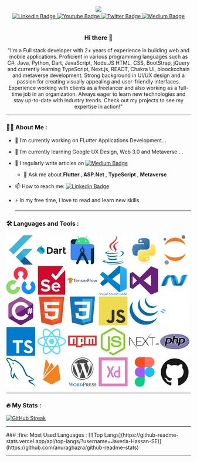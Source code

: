 <div id="header" align="center">
  <img src="https://img.freepik.com/free-vector/hand-drawn-iranian-woman-illustration_23-2149857240.jpg?w=740&t=st=1674977338~exp=1674977938~hmac=538fb1de96b61b3d444d013935bf64f388c08417d36de1ef9afca7a29c358623" width="300"/>


<div id="badges">
  <a href="https://www.linkedin.com/in/javeria-hassan/" target="_blank">
    <img src="https://img.shields.io/badge/LinkedIn-blue?style=for-the-badge&logo=linkedin&logoColor=white" alt="LinkedIn Badge"/>
  </a>
  <a href="https://www.youtube.com/@programmingwithjh" target="_blank">
    <img src="https://img.shields.io/badge/YouTube-red?style=for-the-badge&logo=youtube&logoColor=white" alt="Youtube Badge"/>
  </a>
  <a href="https://twitter.com/_JaveriaHassan" target="_blank">
    <img src="https://img.shields.io/badge/Twitter-blue?style=for-the-badge&logo=twitter&logoColor=white" alt="Twitter Badge"/>
  </a>
   <a href="https://medium.com/@javeria.hassan2601" target="_blank">
    <img src="https://img.shields.io/badge/Medium-black?style=for-the-badge&logo=medium&logoColor=white" alt="Medium Badge"/>
  </a>
</div>
<img src="https://komarev.com/ghpvc/?username=Javeria-Hassan-SE&style=flat-square&color=blue" alt=""/>
                                                                                                    
 ### Hi there 👋

"I'm a Full stack developer with 2+ years of experience in building web and mobile applications. Proficient in various programming languages such as C#, Java, Python, Dart, JavaScript, Node.JS HTML, CSS, BootStrap, jQuery and currently learning TypeScript, Next.js, REACT, Chakra UI, bloockcchain and metaverse development. Strong background in UI/UX design and a passion for creating visually appealing and user-friendly interfaces. Experience working with clients as a freelancer and also working as a full-time job in an organization. Always eager to learn new technologies and stay up-to-date with industry trends. Check out my projects to see my expertise in action!"
                                                                                                    
</div>

   <hr>

### :woman_technologist: About Me :

- 🔭 I’m currently working on FLutter Applications Development...
- 🌱 I’m currently learning Google UX Design, Web 3.0 and Metaverse ...
- :page_with_curl: I regularly write articles on [![Medium Badge](https://img.shields.io/badge/-Medium-blacke?style=flat&logo=Medium&logoColor=white)](https://medium.com/@javeria.hassan2601)
   - 💬 Ask me about <strong> Flutter </strong> ,<strong> ASP.Net </strong>, <strong> TypeScript </strong>, <strong> Metaverse </strong>
- 📫 How to reach me: [![Linkedin Badge](https://img.shields.io/badge/-LinkedIn-blue?style=flat&logo=Linkedin&logoColor=white)](https://www.linkedin.com/in/javeria-hassan/)
- ⚡ In my free time, I love to read and learn new skills.

   <hr>
   
### :hammer_and_wrench: Languages and Tools :
   <div>
   <img src="https://github.com/devicons/devicon/blob/master/icons/flutter/flutter-original.svg" alt="" width="80px" height="80px">
   <img src="https://github.com/devicons/devicon/blob/master/icons/dart/dart-original-wordmark.svg" alt="" width="80px" height="80px">
   <img src="https://github.com/devicons/devicon/blob/master/icons/androidstudio/androidstudio-original.svg" alt="" width="80px" height="80px">
   <img src="https://github.com/devicons/devicon/blob/master/icons/java/java-original.svg" alt="" width="80px" height="80px">
   <img src="https://github.com/devicons/devicon/blob/master/icons/python/python-original.svg" alt="" width="80px" height="80px">
   <img src="https://github.com/devicons/devicon/blob/master/icons/jupyter/jupyter-original.svg" alt="" width="80px" height="80px">
   <img src="https://github.com/devicons/devicon/blob/master/icons/opencv/opencv-original.svg" alt="" width="80px" height="80px">
   <img src="https://github.com/devicons/devicon/blob/master/icons/selenium/selenium-original.svg" alt="" width="80px" height="80px">
   <img src="https://github.com/devicons/devicon/blob/master/icons/tensorflow/tensorflow-original-wordmark.svg" alt="" width="80px" height="80px">
   <img src="https://github.com/devicons/devicon/blob/master/icons/vscode/vscode-original-wordmark.svg" alt="" width="80px" height="80px">
   <img src="https://github.com/devicons/devicon/blob/master/icons/visualstudio/visualstudio-plain.svg" alt="" width="80px" height="80px">
   <img src="https://github.com/devicons/devicon/blob/master/icons/dot-net/dot-net-original.svg" alt="" width="80px" height="80px">
   <img src="https://github.com/devicons/devicon/blob/master/icons/csharp/csharp-original.svg" alt="" width="80px" height="80px">
   <img src="https://github.com/devicons/devicon/blob/master/icons/html5/html5-original.svg" alt="" width="80px" height="80px">
   <img src="https://github.com/devicons/devicon/blob/master/icons/css3/css3-original.svg" alt="" width="80px" height="80px">
   <img src="https://github.com/devicons/devicon/blob/master/icons/javascript/javascript-original.svg" alt="" width="80px" height="80px">
   <img src="https://github.com/devicons/devicon/blob/master/icons/jquery/jquery-original.svg" alt="" width="80px" height="80px">
   <img src="https://github.com/devicons/devicon/blob/master/icons/tailwindcss/tailwindcss-original-wordmark.svg" alt="" width="80px" height="80px">
   <img src="https://github.com/devicons/devicon/blob/master/icons/typescript/typescript-original.svg" alt="" width="80px" height="80px">
   <img src="https://github.com/devicons/devicon/blob/master/icons/react/react-original.svg" alt="" width="80px" height="80px">
   <img src="https://github.com/devicons/devicon/blob/master/icons/npm/npm-original-wordmark.svg" alt="" width="80px" height="80px">
   <img src="https://github.com/devicons/devicon/blob/master/icons/nodejs/nodejs-original.svg" alt="" width="80px" height="80px">
   <img src="https://github.com/devicons/devicon/blob/master/icons/nextjs/nextjs-original-wordmark.svg" alt="" width="80px" height="80px">
   <img src="https://github.com/devicons/devicon/blob/master/icons/php/php-original.svg" alt="" width="80px" height="80px">
   <img src="https://github.com/devicons/devicon/blob/master/icons/mysql/mysql-original.svg" alt="" width="80px" height="80px">
    <img src="https://github.com/devicons/devicon/blob/master/icons/firebase/firebase-plain.svg" alt="" width="80px" height="80px">
    <img src="https://github.com/devicons/devicon/blob/master/icons/wordpress/wordpress-original.svg" alt="" width="80px" height="80px">
   <img src="https://github.com/devicons/devicon/blob/master/icons/xd/xd-line.svg" alt="" width="80px" height="80px">
    <img src="https://github.com/devicons/devicon/blob/master/icons/figma/figma-original.svg" alt="" width="80px" height="80px">
   <img src="https://github.com/devicons/devicon/blob/master/icons/github/github-original.svg" alt="" width="80px" height="80px">
   </div>
   <hr>
   
   ### :fire: My Stats :
[![GitHub Streak](http://github-readme-streak-stats.herokuapp.com?user=Javeria-Hassan-SE&theme=dark&border_radius=5&mode=weekly)](https://git.io/streak-stats)
<hr>
    ### :fire: Most Used Languages :
[![Top Langs](https://github-readme-stats.vercel.app/api/top-langs/?username=Javeria-Hassan-SE)](https://github.com/anuraghazra/github-readme-stats)
   
   <hr>
   
  

   
